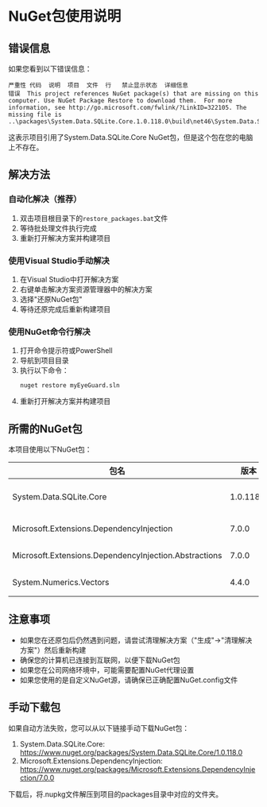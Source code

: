 # NuGet包使用说明

## 错误信息

如果您看到以下错误信息：

```
严重性	代码	说明	项目	文件	行	禁止显示状态	详细信息
错误	This project references NuGet package(s) that are missing on this computer. Use NuGet Package Restore to download them.  For more information, see http://go.microsoft.com/fwlink/?LinkID=322105. The missing file is ..\packages\System.Data.SQLite.Core.1.0.118.0\build\net46\System.Data.SQLite.Core.targets.
```

这表示项目引用了System.Data.SQLite.Core NuGet包，但是这个包在您的电脑上不存在。

## 解决方法

### 自动化解决（推荐）

1. 双击项目根目录下的`restore_packages.bat`文件
2. 等待批处理文件执行完成
3. 重新打开解决方案并构建项目

### 使用Visual Studio手动解决

1. 在Visual Studio中打开解决方案
2. 右键单击解决方案资源管理器中的解决方案
3. 选择"还原NuGet包"
4. 等待还原完成后重新构建项目

### 使用NuGet命令行解决

1. 打开命令提示符或PowerShell
2. 导航到项目目录
3. 执行以下命令：
   ```
   nuget restore myEyeGuard.sln
   ```
4. 重新打开解决方案并构建项目

## 所需的NuGet包

本项目使用以下NuGet包：

| 包名 | 版本 | 用途 |
|------|------|------|
| System.Data.SQLite.Core | 1.0.118.0 | SQLite数据库访问 |
| Microsoft.Extensions.DependencyInjection | 7.0.0 | 依赖注入容器 |
| Microsoft.Extensions.DependencyInjection.Abstractions | 7.0.0 | 依赖注入抽象 |
| System.Numerics.Vectors | 4.4.0 | 数值计算支持 |

## 注意事项

- 如果您在还原包后仍然遇到问题，请尝试清理解决方案（"生成"→"清理解决方案"）然后重新构建
- 确保您的计算机已连接到互联网，以便下载NuGet包
- 如果您在公司网络环境中，可能需要配置NuGet代理设置
- 如果您使用的是自定义NuGet源，请确保已正确配置NuGet.config文件

## 手动下载包

如果自动方法失败，您可以从以下链接手动下载NuGet包：

1. System.Data.SQLite.Core: https://www.nuget.org/packages/System.Data.SQLite.Core/1.0.118.0
2. Microsoft.Extensions.DependencyInjection: https://www.nuget.org/packages/Microsoft.Extensions.DependencyInjection/7.0.0

下载后，将.nupkg文件解压到项目的packages目录中对应的文件夹。 